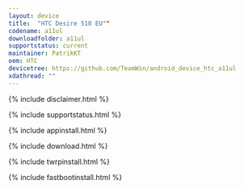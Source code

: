 ```yaml
---
layout: device
title:  "HTC Desire 510 EU"" 
codename: a11ul
downloadfolder: a11ul
supportstatus: current
maintainer: PatrikKT
oem: HTC
devicetree: https://github.com/TeamWin/android_device_htc_a11ul
xdathread: ""
---
```


{% include disclaimer.html %}

{% include supportstatus.html %}

{% include appinstall.html %}

{% include download.html %}

{% include twrpinstall.html %}

{% include fastbootinstall.html %}
